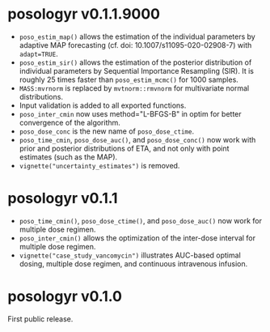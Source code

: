 # posologyr v0.1.1.9000

* `poso_estim_map()` allows the estimation of the individual parameters by 
adaptive MAP forecasting (cf. doi: 10.1007/s11095-020-02908-7) with 
`adapt=TRUE`.
* `poso_estim_sir()` allows the estimation of the posterior distribution 
of individual parameters by Sequential Importance Resampling (SIR). It is 
roughly 25 times faster than `poso_estim_mcmc()` for 1000 samples.
* `MASS:mvrnorm` is replaced by `mvtnorm::rmvnorm` for multivariate normal 
distributions. 
* Input validation is added to all exported functions.
* `poso_inter_cmin` now uses method="L-BFGS-B" in optim for better convergence 
of the algorithm.
* `poso_dose_conc` is the new name of `poso_dose_ctime`.
* `poso_time_cmin`, `poso_dose_auc()`, and `poso_dose_conc()` now work with 
prior and posterior distributions of ETA, and not only with point estimates 
(such as the MAP).
* `vignette("uncertainty_estimates")` is removed.

# posologyr v0.1.1

* `poso_time_cmin()`, `poso_dose_ctime()`, and `poso_dose_auc()` now work for 
multiple dose regimen.
* `poso_inter_cmin()` allows the optimization of the inter-dose interval for 
multiple dose regimen.
* `vignette("case_study_vancomycin")` illustrates AUC-based optimal dosing, 
multiple dose regimen, and continuous intravenous infusion.

# posologyr v0.1.0

First public release.
